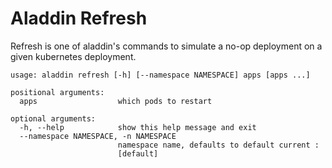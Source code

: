 # Aladdin Refresh
Refresh is one of aladdin's commands to simulate a no-op deployment on a given kubernetes deployment. 
```
usage: aladdin refresh [-h] [--namespace NAMESPACE] apps [apps ...]

positional arguments:
  apps                  which pods to restart

optional arguments:
  -h, --help            show this help message and exit
  --namespace NAMESPACE, -n NAMESPACE
                        namespace name, defaults to default current :
                        [default]
```
